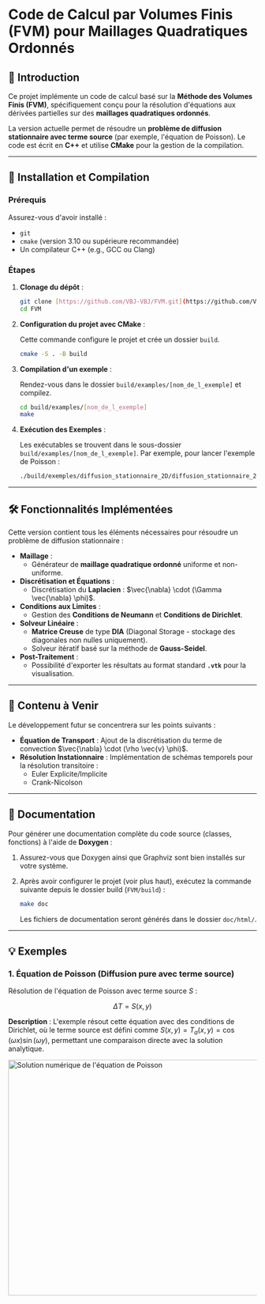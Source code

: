 # Code de Calcul par Volumes Finis (FVM) pour Maillages Quadratiques Ordonnés

## 📝 Introduction

Ce projet implémente un code de calcul basé sur la **Méthode des Volumes Finis (FVM)**, spécifiquement conçu pour la résolution d'équations aux dérivées partielles sur des **maillages quadratiques ordonnés**.

La version actuelle permet de résoudre un **problème de diffusion stationnaire avec terme source** (par exemple, l'équation de Poisson). Le code est écrit en **C++** et utilise **CMake** pour la gestion de la compilation.

---

## 🚀 Installation et Compilation

### Prérequis

Assurez-vous d'avoir installé :
* `git`
* `cmake` (version 3.10 ou supérieure recommandée)
* Un compilateur C++ (e.g., GCC ou Clang)

### Étapes

1.  **Clonage du dépôt** :

    ```bash
    git clone [https://github.com/VBJ-VBJ/FVM.git](https://github.com/VBJ-VBJ/FVM.git)
    cd FVM
    ```

2.  **Configuration du projet avec CMake** :

    Cette commande configure le projet et crée un dossier `build`.

    ```bash
    cmake -S . -B build
    ```

3.  **Compilation d'un exemple** :

    Rendez-vous dans le dossier `build/examples/[nom_de_l_exemple]` et compilez.

    ```bash
    cd build/examples/[nom_de_l_exemple]
    make
    ```

4.  **Exécution des Exemples** :

    Les exécutables se trouvent dans le sous-dossier `build/examples/[nom_de_l_exemple]`. Par exemple, pour lancer l'exemple de Poisson :

    ```bash
    ./build/exemples/diffusion_stationnaire_2D/diffusion_stationnaire_2D
    ```

---

## 🛠️ Fonctionnalités Implémentées

Cette version contient tous les éléments nécessaires pour résoudre un problème de diffusion stationnaire :

* **Maillage** :
    * Générateur de **maillage quadratique ordonné** uniforme et non-uniforme.
* **Discrétisation et Équations** :
    * Discrétisation du **Laplacien** : $\vec{\nabla} \cdot (\Gamma \vec{\nabla} \phi)$.
* **Conditions aux Limites** :
    * Gestion des **Conditions de Neumann** et **Conditions de Dirichlet**.
* **Solveur Linéaire** :
    * **Matrice Creuse** de type **DIA** (Diagonal Storage - stockage des diagonales non nulles uniquement).
    * Solveur itératif basé sur la méthode de **Gauss-Seidel**.
* **Post-Traitement** :
    * Possibilité d'exporter les résultats au format standard **`.vtk`** pour la visualisation.

---

## 🔮 Contenu à Venir

Le développement futur se concentrera sur les points suivants :

* **Équation de Transport** : Ajout de la discrétisation du terme de convection $\vec{\nabla} \cdot (\rho \vec{v} \phi)$.
* **Résolution Instationnaire** : Implémentation de schémas temporels pour la résolution transitoire :
    * Euler Explicite/Implicite
    * Crank-Nicolson

---

## 📖 Documentation

Pour générer une documentation complète du code source (classes, fonctions) à l'aide de **Doxygen** :

1.  Assurez-vous que Doxygen ainsi que Graphviz sont bien installés sur votre système.
2.  Après avoir configurer le projet (voir plus haut), exécutez la commande suivante depuis le dossier build (`FVM/build`) :

    ```bash
    make doc
    ```
    Les fichiers de documentation seront générés dans le dossier `doc/html/`.

---

## 💡 Exemples

### 1. Équation de Poisson (Diffusion pure avec terme source)

Résolution de l'équation de Poisson avec terme source $S$ :

$$
\Delta T = S(x,y)
$$

**Description** : L'exemple résout cette équation avec des conditions de Dirichlet, où le terme source est défini comme $S(x,y) = T_a(x,y) = \cos(\omega x) \sin(\omega y)$, permettant une comparaison directe avec la solution analytique.

<img width="772" height="477" alt="Solution numérique de l'équation de Poisson" src="https://github.com/user-attachments/assets/778e2147-fa71-4951-bce9-fe065a736129" />




